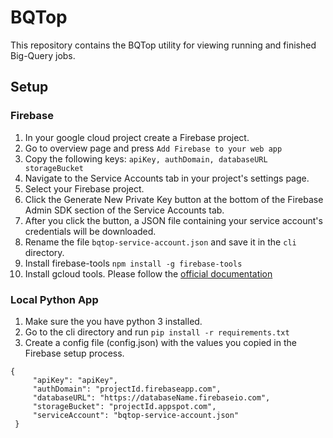 # BQTop

This repository contains the BQTop utility for viewing running and finished Big-Query jobs.

## Setup

### Firebase

1. In your google cloud project create a Firebase project.
2. Go to overview page and press `Add Firebase to your web app`
3. Copy the following keys: `apiKey, authDomain, databaseURL storageBucket`
4. Navigate to the Service Accounts tab in your project's settings page.
5. Select your Firebase project.
6. Click the Generate New Private Key button at the bottom of the Firebase Admin SDK section of the Service Accounts tab.
7. After you click the button, a JSON file containing your service account's credentials will be downloaded.
8. Rename the file `bqtop-service-account.json` and save it in the `cli` directory.
9. Install firebase-tools `npm install -g firebase-tools`
9. Install gcloud tools. Please follow the [official documentation](https://cloud.google.com/sdk/downloads)

### Local Python App
1. Make sure the you have python 3 installed.
2. Go to the cli directory and run `pip install -r requirements.txt` 
3. Create a config file (config.json) with the values you copied in the Firebase setup process. 

```
{
     "apiKey": "apiKey",
     "authDomain": "projectId.firebaseapp.com",
     "databaseURL": "https://databaseName.firebaseio.com",
     "storageBucket": "projectId.appspot.com",
     "serviceAccount": "bqtop-service-account.json"
 }
 ```

